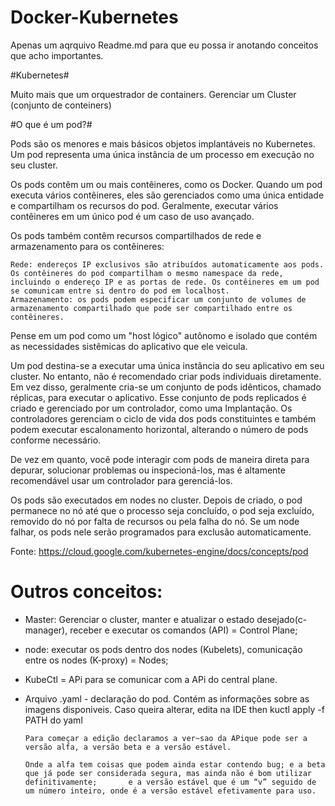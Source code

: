 # Docker-Kubernetes

Apenas um aqrquivo Readme.md para que eu possa ir anotando conceitos que acho importantes. 

#Kubernetes#

Muito mais que um orquestrador de containers. Gerenciar um Cluster (conjunto de conteiners)

#O que é um pod?#

Pods são os menores e mais básicos objetos implantáveis no Kubernetes. Um pod representa uma única instância de um processo em execução no seu cluster.

Os pods contêm um ou mais contêineres, como os Docker. Quando um pod executa vários contêineres, eles são gerenciados como uma única entidade e compartilham os recursos do pod. Geralmente, executar vários contêineres em um único pod é um caso de uso avançado.

Os pods também contêm recursos compartilhados de rede e armazenamento para os contêineres:

    Rede: endereços IP exclusivos são atribuídos automaticamente aos pods. Os contêineres do pod compartilham o mesmo namespace da rede, incluindo o endereço IP e as portas de rede. Os contêineres em um pod se comunicam entre si dentro do pod em localhost.
    Armazenamento: os pods podem especificar um conjunto de volumes de armazenamento compartilhado que pode ser compartilhado entre os contêineres.

Pense em um pod como um "host lógico" autônomo e isolado que contém as necessidades sistêmicas do aplicativo que ele veicula.

Um pod destina-se a executar uma única instância do seu aplicativo em seu cluster. No entanto, não é recomendado criar pods individuais diretamente. Em vez disso, geralmente cria-se um conjunto de pods idênticos, chamado réplicas, para executar o aplicativo. Esse conjunto de pods replicados é criado e gerenciado por um controlador, como uma Implantação. Os controladores gerenciam o ciclo de vida dos pods constituintes e também podem executar escalonamento horizontal, alterando o número de pods conforme necessário.

De vez em quanto, você pode interagir com pods de maneira direta para depurar, solucionar problemas ou inspecioná-los, mas é altamente recomendável usar um controlador para gerenciá-los.

Os pods são executados em nodes no cluster. Depois de criado, o pod permanece no nó até que o processo seja concluído, o pod seja excluído, removido do nó por falta de recursos ou pela falha do nó. Se um node falhar, os pods nele serão programados para exclusão automaticamente.

Fonte: https://cloud.google.com/kubernetes-engine/docs/concepts/pod

# Outros conceitos: #
- Master: Gerenciar o cluster, manter e atualizar o estado desejado(c-manager), receber e executar os comandos (API) = Control Plane;
- node: executar os pods dentro dos nodes (Kubelets), comunicação entre os nodes (K-proxy) = Nodes; 

- KubeCtl = APi para se comunicar com a APi do central plane.

- Arquivo .yaml - declaração do pod. Contém as informações sobre as imagens disponiveis. Caso queira alterar, edita na IDE then kuctl apply -f PATH do yaml
    
      Para começar a edição declaramos a ver~sao da APique pode ser a versão alfa, a versão beta e a versão estável.
      
      Onde a alfa tem coisas que podem ainda estar contendo bug; e a beta que já pode ser considerada segura, mas ainda não é bom utilizar definitivamente;       e a versão estável que é um “v” seguido de um número inteiro, onde é a versão estável efetivamente para uso.

